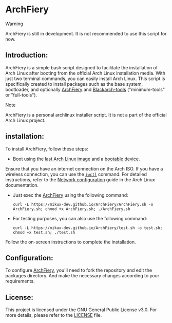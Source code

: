 # ArchFiery

> [!WARNING]
> ArchFiery is still in development. It is not recommended to use this script for now.

## Introduction:
ArchFiery is a simple bash script designed to facilitate the installation of Arch Linux after booting from the official Arch Linux installation media. With just two terminal commands, you can easily install Arch Linux. This script is specifically created to install packages such as the base system, bootloader, and optionally [ArchFiery](https://github.com/MikuX-Dev/ArchFiery) and [Blackarch-tools](https://blackarch.org/tools) ("minimum-tools" or "full-tools").

> [!NOTE]
> ArchFiery is a personal archlinux installer script. It is not a part of the official Arch Linux project.

## installation:

To install ArchFiery, follow these steps:

- Boot using the [last Arch Linux image](https://www.archlinux.org/download/) and a [bootable device](https://wiki.archlinux.org/index.php/USB_flash_installation_media).

Ensure that you have an internet connection on the Arch ISO. If you have a wireless connection, you can use the [`iwctl`](https://wiki.archlinux.org/index.php/Iwd#iwctl) command. For detailed instructions, refer to the [Network configuration](https://wiki.archlinux.org/index.php/Network_configuration) guide in the Arch Linux documentation.

- Just exec the [ArchFiery](https://github.com/MikuX-Dev/ArchFiery) using the following command:
    ```
    curl -L https://mikux-dev.github.io/ArchFiery/ArchFiery.sh -o ArchFiery.sh; chmod +x ArchFiery.sh; ./ArchFiery.sh
    ```

- For testing purposes, you can also use the following command:
    ```
    curl -L https://mikux-dev.github.io/ArchFiery/test.sh -o test.sh; chmod +x test.sh; ./test.sh
    ```

Follow the on-screen instructions to complete the installation.

## Configuration:

To configure [ArchFiery](https://github.com/MikuX-Dev/ArchFiery), you'll need to fork the repository and edit the packages directory. And make the necessary changes according to your requirements.

## License:

This project is licensed under the GNU General Public License v3.0. For more details, please refer to the [LICENSE](https://github.com/MikuX-Dev/ArchFiery/blob/master/LICENSE) file.
